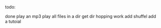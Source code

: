 todo:

done	play an mp3
    play all files in a dir
	get dir hopping work
	add shuffel
	add a tutoial
